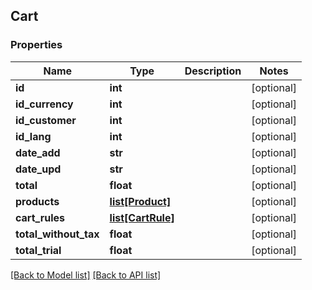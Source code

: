 ## Cart

### Properties
Name | Type | Description | Notes
------------ | ------------- | ------------- | -------------
**id** | **int** |  | [optional] 
**id_currency** | **int** |  | [optional] 
**id_customer** | **int** |  | [optional] 
**id_lang** | **int** |  | [optional] 
**date_add** | **str** |  | [optional] 
**date_upd** | **str** |  | [optional] 
**total** | **float** |  | [optional] 
**products** | [**list[Product]**](#Product) |  | [optional] 
**cart_rules** | [**list[CartRule]**](#CartRule) |  | [optional] 
**total_without_tax** | **float** |  | [optional] 
**total_trial** | **float** |  | [optional] 

[[Back to Model list]](#documentation-for-models) [[Back to API list]](#documentation-for-api-endpoints)


